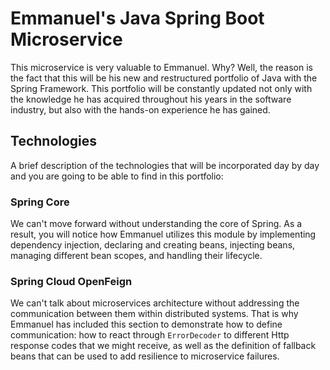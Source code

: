 # Emmanuel's Java Spring Boot Microservice

This microservice is very valuable to Emmanuel. Why? Well, the reason is the fact that this will be his new and restructured portfolio of Java with the Spring Framework. This portfolio will be constantly updated not only with the knowledge he has acquired throughout his years in the software industry, but also with the hands-on experience he has gained.

## Technologies

A brief description of the technologies that will be incorporated day by day and you are going to be able to find in this portfolio:

### Spring Core
We can't move forward without understanding the core of Spring. As a result, you will notice how Emmanuel utilizes this module by implementing dependency injection, declaring and creating beans, injecting beans, managing different bean scopes, and handling their lifecycle.

### Spring Cloud OpenFeign
We can't talk about microservices architecture without addressing the communication between them within distributed systems. That is why Emmanuel has included this section to demonstrate how to define communication: how to react through `ErrorDecoder` to different Http response codes that we might receive, as well as the definition of fallback beans that can be used to add resilience to microservice failures.

